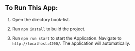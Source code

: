 ## To Run This App:

1. Open the directory book-list.

2. Run `npm install` to build the project.

3. Run `npm run start` to start the Application. Navigate to `http://localhost:4200/`. The application will automatically.
